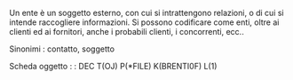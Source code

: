 Un ente è un soggetto esterno, con cui si intrattengono relazioni, o di cui si intende raccogliere informazioni.
Si possono codificare come enti, oltre ai clienti ed ai fornitori, anche i probabili clienti, i concorrenti, ecc..

Sinonimi :  contatto, soggetto

Scheda oggetto
 :  : DEC T(OJ) P(*FILE) K(BRENTI0F) L(1)
